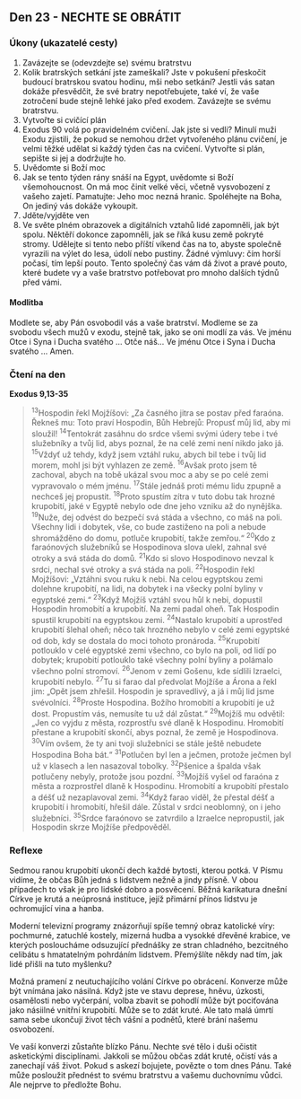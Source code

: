 ## Den 23 - NECHTE SE OBRÁTIT

### Úkony (ukazatelé cesty)

1. Zavázejte se (odevzdejte se) svému bratrstvu
1. Kolik bratrských setkání jste zameškali? Jste v pokušení přeskočit budoucí bratrskou svatou hodinu, mši nebo setkání? Jestli vás satan dokáže přesvědčit, že své bratry nepotřebujete, také ví, že vaše zotročení bude stejně lehké jako před exodem. Zavázejte se svému bratrstvu.
1. Vytvořte si cvičící plán
1. Exodus 90 volá po pravidelném cvičení. Jak jste si vedli? Minulí muži Exodu zjistili, že pokud se nemohou držet vytvořeného plánu cvičení, je velmi těžké udělat si každý týden čas na cvičení. Vytvořte si plán, sepište si jej a dodržujte ho.
1. Uvědomte si Boží moc
1. Jak se tento týden rány snáší na Egypt, uvědomte si Boží všemohoucnost. On má moc činit velké věci, včetně vysvobození z vašeho zajetí. Pamatujte: Jeho moc nezná hranic. Spoléhejte na Boha, On jediný vás dokáže vykoupit.
1. Jděte/vyjděte ven
1. Ve světe plném obrazovek a digitálních vztahů lidé zapomněli, jak být spolu. Něktěří dokonce zapomněli, jak se říká kusu země pokryté stromy. Udělejte si tento nebo příští víkend čas na to, abyste společně vyrazili na výlet do lesa, údolí nebo pustiny. Žádné výmluvy: čím horší počasí, tím lepší pouto. Tento společný čas vám dá život a pravé pouto, které budete vy a vaše bratrstvo potřebovat pro mnoho dalších týdnů před vámi.

#### Modlitba

Modlete se, aby Pán osvobodil vás a vaše bratrství.
Modleme se za svobodu všech mužů v exodu, stejně tak, jako se oni modlí za vás.
Ve jménu Otce i Syna i Ducha svatého … Otče náš… Ve jménu Otce i Syna i Ducha svatého … Amen.

### Čtení na den

**Exodus 9,13-35**

> <sup>13</sup>Hospodin řekl Mojžíšovi: „Za časného jitra se postav před faraóna. Řekneš mu: Toto praví Hospodin, Bůh Hebrejů: Propusť můj lid, aby mi sloužil!
> <sup>14</sup>Tentokrát zasáhnu do srdce všemi svými údery tebe i tvé služebníky a tvůj lid, abys poznal, že na celé zemi není nikdo jako já.
> <sup>15</sup>Vždyť už tehdy, když jsem vztáhl ruku, abych bil tebe i tvůj lid morem, mohl jsi být vyhlazen ze země.
> <sup>16</sup>Avšak proto jsem tě zachoval, abych na tobě ukázal svou moc a aby se po celé zemi vypravovalo o mém jménu.
> <sup>17</sup>Stále jednáš proti mému lidu zpupně a nechceš jej propustit.
> <sup>18</sup>Proto spustím zítra v tuto dobu tak hrozné krupobití, jaké v Egyptě nebylo ode dne jeho vzniku až do nynějška.
> <sup>19</sup>Nuže, dej odvést do bezpečí svá stáda a všechno, co máš na poli. Všechny lidi i dobytek, vše, co bude zastiženo na poli a nebude shromážděno do domu, potluče krupobití, takže zemřou.“
> <sup>20</sup>Kdo z faraónových služebníků se Hospodinova slova ulekl, zahnal své otroky a svá stáda do domů.
> <sup>21</sup>Kdo si slovo Hospodinovo nevzal k srdci, nechal své otroky a svá stáda na poli.
> <sup>22</sup>Hospodin řekl Mojžíšovi: „Vztáhni svou ruku k nebi. Na celou egyptskou zemi dolehne krupobití, na lidi, na dobytek i na všecky polní byliny v egyptské zemi.“
> <sup>23</sup>Když Mojžíš vztáhl svou hůl k nebi, dopustil Hospodin hromobití a krupobití. Na zemi padal oheň. Tak Hospodin spustil krupobití na egyptskou zemi.
> <sup>24</sup>Nastalo krupobití a uprostřed krupobití šlehal oheň; něco tak hrozného nebylo v celé zemi egyptské od dob, kdy se dostala do moci tohoto pronároda.
> <sup>25</sup>Krupobití potlouklo v celé egyptské zemi všechno, co bylo na poli, od lidí po dobytek; krupobití potlouklo také všechny polní byliny a polámalo všechno polní stromoví.
> <sup>26</sup>Jenom v zemi Gošenu, kde sídlili Izraelci, krupobití nebylo.
> <sup>27</sup>Tu si farao dal předvolat Mojžíše a Árona a řekl jim: „Opět jsem zhřešil. Hospodin je spravedlivý, a já i můj lid jsme svévolníci.
> <sup>28</sup>Proste Hospodina. Božího hromobití a krupobití je už dost. Propustím vás, nemusíte tu už dál zůstat.“
> <sup>29</sup>Mojžíš mu odvětil: „Jen co vyjdu z města, rozprostřu své dlaně k Hospodinu. Hromobití přestane a krupobití skončí, abys poznal, že země je Hospodinova.
> <sup>30</sup>Vím ovšem, že ty ani tvoji služebníci se stále ještě nebudete Hospodina Boha bát.“
> <sup>31</sup>Potlučen byl len a ječmen, protože ječmen byl už v klasech a len nasazoval tobolky.
> <sup>32</sup>Pšenice a špalda však potlučeny nebyly, protože jsou pozdní.
> <sup>33</sup>Mojžíš vyšel od faraóna z města a rozprostřel dlaně k Hospodinu. Hromobití a krupobití přestalo a déšť už nezaplavoval zemi.
> <sup>34</sup>Když farao viděl, že přestal déšť a krupobití i hromobití, hřešil dále. Zůstal v srdci neoblomný, on i jeho služebníci.
> <sup>35</sup>Srdce faraónovo se zatvrdilo a Izraelce nepropustil, jak Hospodin skrze Mojžíše předpověděl.

### Reflexe

Sedmou ranou krupobití ukončí dech každé bytosti, kterou potká. V Písmu vidíme, že občas Bůh jedná s lidstvem nežně a
jindy přísně. V obou případech to však je pro lidské dobro a posvěcení.
Běžná karikatura dnešní Církve je krutá a neúprosná instituce, jejíž přimární přínos lidstvu je ochromující vina a hanba.

Moderní televizní programy znázorňují spíše temný obraz katolické víry: pochmurné, zatuchlé kostely, mizerná hudba a
vysokké dřevěné krabice, ve kterých posloucháme odsuzující přednášky ze stran chladného, bezcitného celibátu s hmatatelným
pohrdáním lidstvem. Přemýšlíte někdy nad tím, jak lidé přišli na tuto myšlenku?

Možná pramení z neutuchajícího volání Církve po obrácení. Konverze může být vnímána jako násilná. Když jste ve stavu
deprese, hněvu, úzkosti, osamělosti nebo vyčerpání, volba zbavit se pohodlí může být pociťována jako násiilné vnitřní
krupobití. Může se to zdát kruté. Ale tato malá úmrtí sama sebe ukončují život těch vášní a podnětů, které brání našemu
osvobození.

Ve vaší konverzi zůstaňte blízko Pánu. Nechte své tělo i duši očistit asketickými disciplínami. Jakkoli se můžou občas zdát
kruté, očistí vás a zanechají váš život. Pokud s askezí bojujete, povězte o tom dnes Pánu. Také může posloužit přednést to
svému bratrstvu a vašemu duchovnímu vůdci. Ale nejprve to předložte Bohu.
